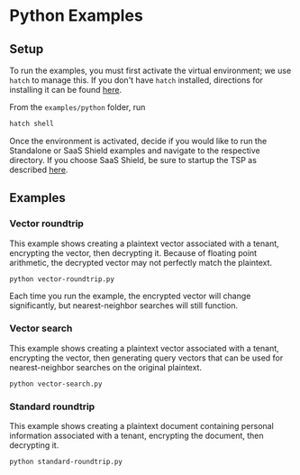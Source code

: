 # Python Examples

## Setup

To run the examples, you must first activate the virtual environment; we use `hatch` to manage this. 
If you don't have `hatch` installed, directions for installing it can be found 
[here](https://hatch.pypa.io/latest/install/).

From the `examples/python` folder, run 

```bash
hatch shell
```

Once the environment is activated, decide if you would like to run the Standalone or SaaS Shield examples and navigate
to the respective directory. If you choose SaaS Shield, be sure to startup the TSP as described [here](../README.md).

## Examples

### Vector roundtrip

This example shows creating a plaintext vector associated with a tenant, encrypting the vector, then decrypting it. 
Because of floating point arithmetic, the decrypted vector may not perfectly match the plaintext.

```
python vector-roundtrip.py
```

Each time you run the example, the encrypted vector will change significantly, but nearest-neighbor searches
will still function.

### Vector search

This example shows creating a plaintext vector associated with a tenant, encrypting the vector, then generating
query vectors that can be used for nearest-neighbor searches on the original plaintext.

```
python vector-search.py
```

### Standard roundtrip

This example shows creating a plaintext document containing personal information associated with a tenant, encrypting
the document, then decrypting it. 

```
python standard-roundtrip.py
```